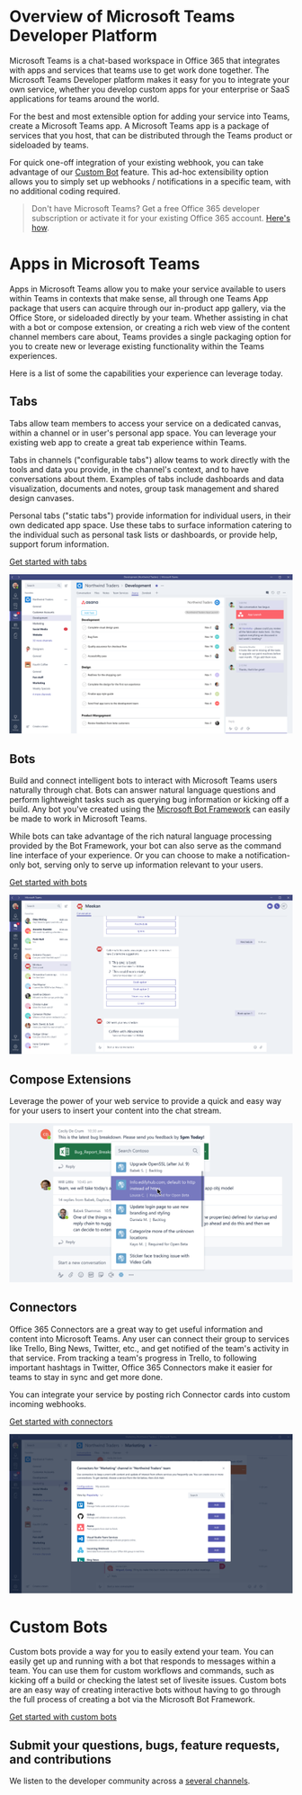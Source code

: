 ﻿# Overview of Microsoft Teams Developer Platform

Microsoft Teams is a chat-based workspace in Office 365 that integrates with apps and services that teams use to get work done together.  The Microsoft Teams Developer platform makes it easy for you to integrate your own service, whether you develop custom apps for your enterprise or SaaS applications for teams around the world.

For the best and most extensible option for adding your service into Teams, create a Microsoft Teams app.  A Microsoft Teams app is a package of services that you host, that can be distributed through the Teams product or sideloaded by teams.

For quick one-off integration of your existing webhook, you can take advantage of our [Custom Bot](#custom-bots) feature.  This ad-hoc extensibility option allows you to simply set up webhooks / notifications in a specific team, with no additional coding required. 

> Don't have Microsoft Teams? Get a free Office 365 developer subscription or activate it for your existing Office 365 account. [Here's how](setup.md).


# Apps in Microsoft Teams

Apps in Microsoft Teams allow you to make your service available to users within Teams in contexts that make sense, all through one Teams App package that users can acquire through our in-product app gallery, via the Office Store, or sideloaded directly by your team.  Whether assisting in chat with a bot or compose extension, or creating a rich web view of the content channel members care about, Teams provides a single packaging option for you to create new or leverage existing functionality within the Teams experiences.

Here is a list of some the capabilities your experience can leverage today.

## Tabs

Tabs allow team members to access your service on a dedicated canvas, within a channel or in user's personal app space. You can leverage your existing web app to create a great tab experience within Teams.

Tabs in channels ("configurable tabs") allow teams to work directly with the tools and data you provide, in the channel's context, and to have conversations about them. Examples of tabs include dashboards and data visualization, documents and notes, group task management and shared design canvases.

Personal tabs ("static tabs") provide information for individual users, in their own dedicated app space.  Use these tabs to surface information catering to the individual such as personal task lists or dashboards, or provide help, support forum information.

[Get started with tabs](tabs.md)

!["Example of a tab showing data, alongside a conversation about the tab data"](images/tab_example.png)

## Bots

Build and connect intelligent bots to interact with Microsoft Teams users naturally through chat. Bots can answer natural language questions and perform lightweight tasks such as querying bug information or kicking off a build.​ Any bot you've created using the [Microsoft Bot Framework](https://dev.botframework.com/) can easily be made to work in Microsoft Teams.

While bots can take advantage of the rich natural language processing provided by the Bot Framework, your bot can also serve as the command line interface of your experience.  Or you can choose to make a notification-only bot, serving only to serve up information relevant to your users.

[Get started with bots](bots.md)

!["Example of a bot assisting a user"](images/bot_example.png)

## Compose Extensions

Leverage the power of your web service to provide a quick and easy way for your users to insert your content into the chat stream.

!["Example of a compose extension"](images/ComposeExtension/CEOverviewExample.png)

## Connectors

Office 365 Connectors are a great way to get useful information and content into Microsoft Teams. Any user can connect their group to services like Trello, Bing News, Twitter, etc., and get notified of the team's activity in that service. From tracking a team's progress in Trello, to following important hashtags in Twitter, Office 365 Connectors make it easier for teams to stay in sync and get more done.

You can integrate your service by posting rich Connector cards into custom incoming webhooks.

[Get started with connectors](connectors.md)

!["Gallery of connectors"](images/connector_example.png)


# Custom Bots

Custom bots provide a way for you to easily extend your team. You can easily get up and running with a bot that responds to messages within a team. You can use them for custom workflows and commands, such as kicking off a build or checking the latest set of livesite issues. Custom bots are an easy way of creating interactive bots without having to go through the full process of creating a bot via the Microsoft Bot Framework.  

[Get started with custom bots](custombot.md)




## Submit your questions, bugs, feature requests, and contributions

We listen to the developer community across a [several channels](feedback.md).


	
	




